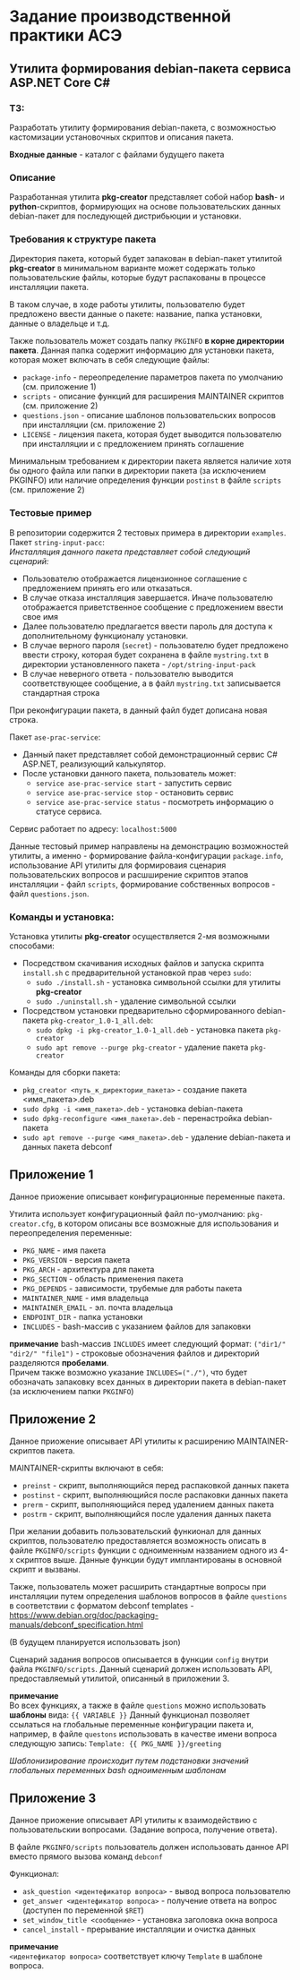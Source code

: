 # Задание производственной практики АСЭ
## Утилита формирования debian-пакета сервиса ASP.NET Core C\#

### ТЗ:
Разработать утилиту формирования debian-пакета, с возможностью кастомизации установочных
скриптов и описания пакета.

**Входные данные** - каталог с файлами будущего пакета

### Описание
Разработанная утилита **pkg-creator** представляет собой набор **bash**- и **python**-скриптов, формирующих
на основе пользовательских данных debian-пакет для последующей дистрибьюции и установки.

### Требования к структуре пакета
Директория пакета, который будет запакован в debian-пакет утилитой **pkg-creator** в минимальном
варианте может содержать только пользовательские файлы, которые будут распакованы в процессе
инсталляции пакета.

В таком случае, в ходе работы утилиты, пользователю будет предложено ввести данные о пакете:
название, папка установки, данные о владельце и т.д.

Также пользователь может создать папку `PKGINFO` **в корне директории пакета**.
Данная папка содержит информацию для установки пакета, которая может включать в себя следующие
файлы:
- `package-info` - переопределение параметров пакета по умолчанию (см. приложение 1)
- `scripts` - описание функций для расширения MAINTAINER скриптов (см. приложение 2)
- `questions.json` - описание шаблонов пользовательских вопросов при инсталляции (см. приложение 2)
- `LICENSE` - лицензия пакета, которая будет выводится пользователю при инсталляции и с предложением принять соглашение

Минимальным требованием к директории пакета является наличие хотя бы одного файла или папки в директории
пакета (за исключением PKGINFO) или наличие определения функции `postinst` в файле `scripts`
(см. приложение 2)

### Тестовые пример
В репозитории содержится 2 тестовых примера в директории `examples`.\
Пакет `string-input-pacc`:\
*Инсталляция данного пакета представляет собой следующий сценарий:*
- Пользователю отображается лицензионное соглашение с предложением принять его или отказаться.
- В случае отказа инсталляция завершается. Иначе пользователю отображается приветственное сообщение с предложением
  ввести свое имя
- Далее пользователю предлагается ввести пароль для доступа к дополнительному функционалу установки.
- В случае верного пароля (`secret`) - пользователю будет предложено ввести строку, которая будет сохранена
в файле `mystring.txt` в директории установленного пакета - `/opt/string-input-pack`
- В случае неверного ответа - пользователю выводится соответствующее сообщение, а в файл `mystring.txt` записывается
  стандартная строка
  
При реконфигурации пакета, в данный файл будет дописана новая строка.

Пакет `ase-prac-service`:
- Данный пакет представляет собой демонстрационный сервис C# ASP.NET, реализующий калькулятор.
- После установки данного пакета, пользователь может:
  - `service ase-prac-service start` - запустить сервис
  - `service ase-prac-service stop` - остановить сервис
  - `service ase-prac-service status` - посмотреть информацию о статусе сервиса.

Сервис работает по адресу: `localhost:5000`

Данные тестовый пример направлены на демонстрацию возможностей утилиты, а именно - формирование
файла-конфигурации `package.info`, использование API утилиты для формироваия сценария пользовательских
вопросов и расшширение скриптов этапов инсталляции - файл `scripts`, формирование собственных вопросов -
файл `questions.json`.

### Команды и установка:
Установка утилиты **pkg-creator** осуществляется 2-мя возможными способами:
- Посредством скачивания исходных файлов и запуска скрипта `install.sh` с
  предварительной установкой прав через `sudo`:
  - `sudo ./install.sh` - установка символьной ссылки для утилиты **pkg-creator**
  - `sudo ./uninstall.sh` - удаление символьной ссылки
- Посредством установки предварительно сформированного debian-пакета `pkg-creator_1.0-1_all.deb`:
  - `sudo dpkg -i pkg-creator_1.0-1_all.deb` - установка пакета `pkg-creator`
  - `sudo apt remove --purge pkg-creator` - удаление пакета `pkg-creator`

Команды для сборки пакета:
- `pkg_creator <путь_к_директории_пакета>` - создание пакета <имя_пакета>.deb
- `sudo dpkg -i <имя_пакета>.deb` - установка debian-пакета
- `sudo dpkg-reconfigure <имя_пакета>.deb` - перенастройка debian-пакета
- `sudo apt remove --purge <имя_пакета>.deb` - удаление debian-пакета и данных пакета debconf

## Приложение 1
Данное приожение описывает конфигурационные переменные пакета.

Утилита использует конфигурационный файл по-умолчанию: `pkg-creator.cfg`, в котором описаны все
возможные для использования и переопределения переменные:
- `PKG_NAME` - имя пакета
- `PKG_VERSION` - версия пакета
- `PKG_ARCH` - архитектура для пакета
- `PKG_SECTION` - область применения пакета
- `PKG_DEPENDS` - зависимости, трубемые для работы пакета
- `MAINTAINER_NAME` - имя владельца
- `MAINTAINER_EMAIL` - эл. почта владельца
- `ENDPOINT_DIR` - папка установки
- `INCLUDES` - bash-массив с указанием файлов для запаковки

**примечание**
bash-массив `INCLUDES` имеет следующий формат: `("dir1/" "dir2/" "file1")` - строковые обозначения
файлов и директорий разделяются **пробелами**.\
Причем  также возможно указание `INCLUDES=("./")`, что будет обозначать запаковку всех данных в
директории пакета в debian-пакет (за исключением папки `PKGINFO`) 

## Приложение 2
Данное приожение описывает API утилиты к расширению MAINTAINER-скриптов пакета.

MAINTAINER-скрипты включают в себя:   

- `preinst` - скрипт, выполняющийся перед распаковкой данных пакета 
- `postinst` - скрипт, выполняющийся после распаковки данных пакета
- `prerm` - скрипт, выполняющийся перед удалением данных пакета
- `postrm` - скрипт, выполняющийся после удаления данных пакета

При желании добавить пользовательский функионал для данных скриптов, пользователю предоставляется
возможность описать в файле `PKGINFO/scripts` функции с одноименным названием одного из 4-х скриптов выше.
Данные функции будут имплантированы в основной скрипт и вызваны.

Также, пользователь может расширить стандартные вопросы при инсталляции путем определения
шаблонов вопросов в файле `questions` в соответствии с форматом debconf templates - 
https://www.debian.org/doc/packaging-manuals/debconf_specification.html

(В будущем планируется использовать json)

Сценарий задания вопросов описывается в функции `config` внутри файла `PKGINFO/scripts`.
Данный сценарий должен использовать API, предоставляемый утилитой, описанный в приложении 3.

**примечание**\
Во всех функциях, а также в файле `questions` можно использовать **шаблоны** вида: `{{ VARIABLE }}`
Данный функционал позволяет ссылаться на глобальные переменные конфигурации пакета и, например,
в файле `questons` использовать в качестве имени вопроса следующую запись: `Template: {{ PKG_NAME }}/greeting`

*Шаблонизирование происходит путем подстановки значений глобальных переменных bash одноименным шаблонам*

## Приложение 3
Данное приожение описывает API утилиты к взаимодействию с пользовательскии вопросами.
(Задание вопроса, получение ответа).

В файле `PKGINFO/scripts` пользователь должен использовать данное API вместо прямого вызова
команд `debconf`

Функционал:
- `ask_question <идентефикатор вопроса>` - вывод вопроса пользователю 
- `get_answer <идентефикатор вопроса>` - получение ответа на вопрос (доступен по переменной `$RET`)
- `set_window_title <сообщение>` - установка заголовка окна вопроса
- `cancel_install` - прерывание инсталляции и очистка данных

**примечание**\
`<идентефикатор вопроса>` соответствует ключу `Template` в шаблоне вопроса.
